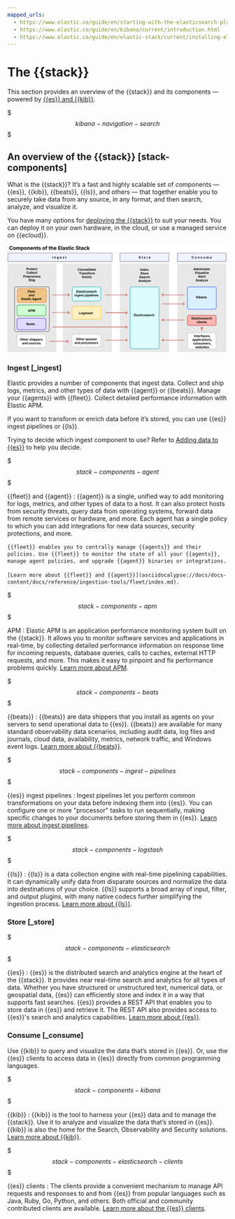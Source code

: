 ```yaml
---
mapped_urls:
  - https://www.elastic.co/guide/en/starting-with-the-elasticsearch-platform-and-its-solutions/current/stack-components.html
  - https://www.elastic.co/guide/en/kibana/current/introduction.html
  - https://www.elastic.co/guide/en/elastic-stack/current/installing-elastic-stack.html
---
```


# The {{stack}}

This section provides an overview of the {{stack}} and its components — powered by [{{es}} and {{kib}}](introduction.md).

$$$kibana-navigation-search$$$

## An overview of the {{stack}} [stack-components]

What is the {{stack}}? It’s a fast and highly scalable set of components — {{es}}, {{kib}}, {{beats}}, {{ls}}, and others — that together enable you to securely take data from any source, in any format, and then search, analyze, and visualize it.

You have many options for [deploying the {{stack}}](./deployment-options.md) to suit your needs. You can deploy it on your own hardware, in the cloud, or use a managed service on {{ecloud}}.

![Components of the Elastic Stack](../images/stack-components-diagram.svg)

### Ingest [_ingest]

Elastic provides a number of components that ingest data. Collect and ship logs, metrics, and other types of data with {{agent}} or {{beats}}. Manage your {{agents}} with {{fleet}}. Collect detailed performance information with Elastic APM.

If you want to transform or enrich data before it’s stored, you can use {{es}} ingest pipelines or {{ls}}.

Trying to decide which ingest component to use? Refer to [Adding data to {{es}}](/manage-data/ingest.md) to help you decide.

$$$stack-components-agent$$$

{{fleet}} and {{agent}}
:   {{agent}} is a single, unified way to add monitoring for logs, metrics, and other types of data to a host. It can also protect hosts from security threats, query data from operating systems, forward data from remote services or hardware, and more. Each agent has a single policy to which you can add integrations for new data sources, security protections, and more.

    {{fleet}} enables you to centrally manage {{agents}} and their policies. Use {{fleet}} to monitor the state of all your {{agents}}, manage agent policies, and upgrade {{agent}} binaries or integrations.

    [Learn more about {{fleet}} and {{agent}}](asciidocalypse://docs/docs-content/docs/reference/ingestion-tools/fleet/index.md).


$$$stack-components-apm$$$

APM
:   Elastic APM is an application performance monitoring system built on the {{stack}}. It allows you to monitor software services and applications in real-time, by collecting detailed performance information on response time for incoming requests, database queries, calls to caches, external HTTP requests, and more. This makes it easy to pinpoint and fix performance problems quickly. [Learn more about APM](/solutions/observability/apps/application-performance-monitoring-apm.md).

$$$stack-components-beats$$$

{{beats}}
:   {{beats}} are data shippers that you install as agents on your servers to send operational data to {{es}}. {{beats}} are available for many standard observability data scenarios, including audit data, log files and journals, cloud data, availability, metrics, network traffic, and Windows event logs. [Learn more about {{beats}}](asciidocalypse://docs/beats/docs/reference/ingestion-tools/index.md).

$$$stack-components-ingest-pipelines$$$

{{es}} ingest pipelines
:   Ingest pipelines let you perform common transformations on your data before indexing them into {{es}}. You can configure one or more "processor" tasks to run sequentially, making specific changes to your documents before storing them in {{es}}. [Learn more about ingest pipelines](/manage-data/ingest/transform-enrich/ingest-pipelines.md).

$$$stack-components-logstash$$$

{{ls}}
:   {{ls}} is a data collection engine with real-time pipelining capabilities. It can dynamically unify data from disparate sources and normalize the data into destinations of your choice. {{ls}} supports a broad array of input, filter, and output plugins, with many native codecs further simplifying the ingestion process. [Learn more about {{ls}}](asciidocalypse://docs/logstash/docs/reference/ingestion-tools/logstash/index.md).


### Store [_store]

$$$stack-components-elasticsearch$$$

{{es}}
:   {{es}} is the distributed search and analytics engine at the heart of the {{stack}}. It provides near real-time search and analytics for all types of data. Whether you have structured or unstructured text, numerical data, or geospatial data, {{es}} can efficiently store and index it in a way that supports fast searches. {{es}} provides a REST API that enables you to store data in {{es}} and retrieve it. The REST API also provides access to {{es}}'s search and analytics capabilities. [Learn more about {{es}}](https://www.elastic.co/guide/en/elasticsearch/reference/current/elasticsearch-intro.html).


### Consume [_consume]

Use {{kib}} to query and visualize the data that’s stored in {{es}}. Or, use the {{es}} clients to access data in {{es}} directly from common programming languages.

$$$stack-components-kibana$$$

{{kib}}
:   {{kib}} is the tool to harness your {{es}} data and to manage the {{stack}}. Use it to analyze and visualize the data that’s stored in {{es}}. {{kib}} is also the home for the Search, Observability and Security solutions. [Learn more about {{kib}}](/get-started/the-stack.md).

$$$stack-components-elasticsearch-clients$$$

{{es}} clients
:   The clients provide a convenient mechanism to manage API requests and responses to and from {{es}} from popular languages such as Java, Ruby, Go, Python, and others. Both official and community contributed clients are available. [Learn more about the {{es}} clients](https://www.elastic.co/guide/en/elasticsearch/client/index.html).

